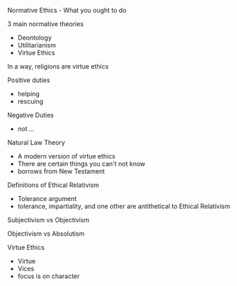 Normative Ethics - What you ought to do

3 main normative theories
- Deontology
- Utilitarianism
- Virtue Ethics

In a way, religions are virtue ethics

Positive duties
- helping
- rescuing

Negative Duties
- not ...

Natural Law Theory
- A modern version of virtue ethics
- There are certain things you can't not know
- borrows from New Testament

Definitions of Ethical Relativism
- Tolerance argument
- tolerance, impartiality, and one other are antithetical to Ethical Relativism

Subjectivism vs Objectivism

Objectivism vs Absolutism

Virtue Ethics
- Virtue
- Vices
- focus is on character

